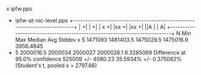 x ipfw.pps
+ ipfw-at-nic-level.pps
+--------------------------------------------------------------------------+
|                                                                         +|
|                                                                         +|
| x                                                                       +|
|xx                                                                       +|
|xx                                                                       +|
||A                                                                        |
|                                                                         A|
+--------------------------------------------------------------------------+
    N           Min           Max        Median           Avg        Stddev
x   5       1471093     1481403.5     1475029.5     1475016.9     3956.4845
+   5     2000016.5       2000034       2000027     2000026.1     6.3285069
Difference at 95.0% confidence
	525009 +/- 4080.23
	35.5934% +/- 0.375082%
	(Student's t, pooled s = 2797.66)
